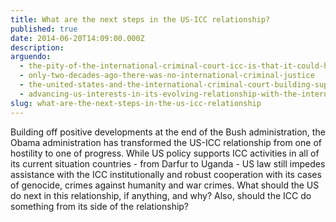 ```yaml
---
title: What are the next steps in the US-ICC relationship?
published: true
date: 2014-06-20T14:09:00.000Z
description:
arguendo:
  - the-pity-of-the-international-criminal-court-icc-is-that-it-could-have-been-a-useful-and-relevant-institution
  - only-two-decades-ago-there-was-no-international-criminal-justice
  - the-united-states-and-the-international-criminal-court-building-support-for-the-international-rule-of-law
  - advancing-us-interests-in-its-evolving-relationship-with-the-international-criminal-court
slug: what-are-the-next-steps-in-the-us-icc-relationship
---
```



Building off positive developments at the end of the Bush administration, the Obama administration has transformed the US-ICC relationship from one of hostility to one of progress. While US policy supports ICC activities in all of its current situation countries - from Darfur to Uganda - US law still impedes assistance with the ICC institutionally and robust cooperation with its cases of genocide, crimes against humanity and war crimes. What should the US do next in this relationship, if anything, and why? Also, should the ICC do something from its side of the relationship?